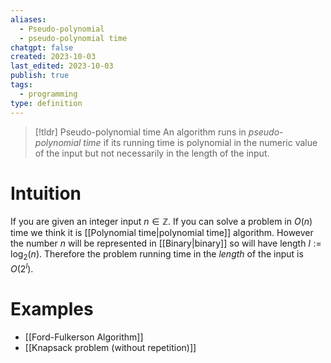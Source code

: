 ```yaml
---
aliases:
  - Pseudo-polynomial
  - pseudo-polynomial time
chatgpt: false
created: 2023-10-03
last_edited: 2023-10-03
publish: true
tags:
  - programming
type: definition
---
```

> [!tldr] Pseudo-polynomial time
> An algorithm runs in *pseudo-polynomial time* if its running time is polynomial in the numeric value of the input but not necessarily in the length of the input.

# Intuition

If you are given an integer input $n \in \mathbb{Z}$. If you can solve a problem in $O(n)$ time we think it is [[Polynomial time|polynomial time]] algorithm. However the number $n$ will be represented in [[Binary|binary]] so will have length $l := \log_2(n)$. Therefore the problem running time in the *length* of the input is $O(2^l)$.

# Examples

- [[Ford-Fulkerson Algorithm]]
- [[Knapsack problem (without repetition)]]


